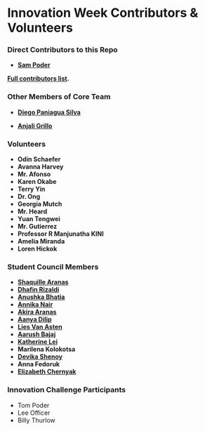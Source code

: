 Innovation Week Contributors & Volunteers
============================================

### Direct Contributors to this Repo

* **[Sam Poder](https://github.com/sampoder)**

**[Full contributors list](https://github.com/gemssingaporestudentcouncil/innovationweek2020/contributors).**

### Other Members of Core Team
* **[Diego Paniagua Silva](https://github.com/OrangeCat16)**

* **[Anjali Grillo](https://github.com/anjaligrillo)**

### Volunteers

* **Odin Schaefer**
* **Avanna Harvey**
* **Mr. Afonso**
* **Karen Okabe**
* **Terry Yin**
* **Dr. Ong**
* **Georgia Mutch**
* **Mr. Heard**
* **Yuan Tengwei**
* **Mr. Gutierrez**
* **Professor R Manjunatha KINI**
* **Amelia Miranda**
* **Loren Hickok**

### Student Council Members

* **[Shaquille Aranas](https://github.com/shaquillearanas)**
* **[Dhafin Rizaldi](https://github.com/dhafinr)**
* **[Anushka Bhatia](https://github.com/anushka2814)**
* **[Annika Nair](https://github.com/happy317)**
* **[Akira Aranas](https://github.com/akiraaranas)**
* **[Aanya Dilip](https://github.com/Aanya1301)**
* **[Lies Van Asten](https://github.com/Lies757)**
* **[Aarush Bajaj](https://github.com/aarushbajaj)**
* **[Katherine Lei](https://github.com/Katherinelei1)**
* **Marilena Kolokotsa**
* **[Devika Shenoy](https://github.com/DevikaShenoy)**
* **Anna Fedoruk**
* **[Elizabeth Chernyak](https://github.com/elziule)**

### Innovation Challenge Participants

* Tom Poder
* Lee Officer
* Billy Thurlow

